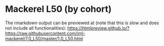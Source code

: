 # Mackerel L50 (by cohort)


The rmarkdown output can be previewed at (note that this is slow and does not include all functionalities):
https://htmlpreview.github.io/?https://raw.githubusercontent.com/iml-mackerel/7.0_L50/master/1.0_L50.html


